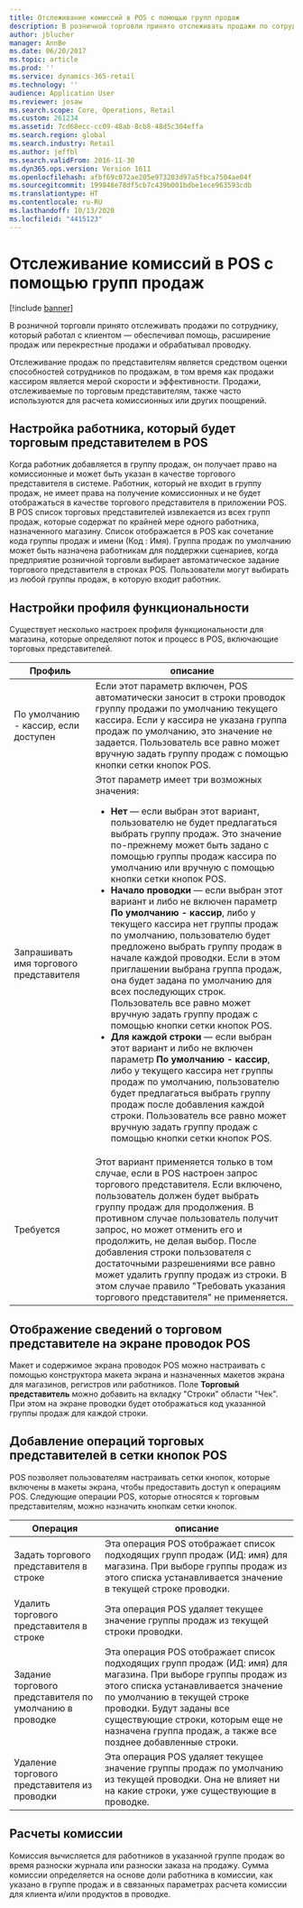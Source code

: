 ```yaml
---
title: Отслеживание комиссий в POS с помощью групп продаж
description: В розничной торговли принято отслеживать продажи по сотруднику, который работал с клиентом — обеспечивал помощь, расширение продаж или перекрестные продажи и обрабатывал проводку.
author: jblucher
manager: AnnBe
ms.date: 06/20/2017
ms.topic: article
ms.prod: ''
ms.service: dynamics-365-retail
ms.technology: ''
audience: Application User
ms.reviewer: josaw
ms.search.scope: Core, Operations, Retail
ms.custom: 261234
ms.assetid: 7cd68ecc-cc09-48ab-8cb8-48d5c304effa
ms.search.region: global
ms.search.industry: Retail
ms.author: jeffbl
ms.search.validFrom: 2016-11-30
ms.dyn365.ops.version: Version 1611
ms.openlocfilehash: afbf69c072ae205e973203d97a5fbca7504ae04f
ms.sourcegitcommit: 199848e78df5cb7c439b001bdbe1ece963593cdb
ms.translationtype: HT
ms.contentlocale: ru-RU
ms.lasthandoff: 10/13/2020
ms.locfileid: "4415123"
---
```

# <a name="track-commissions-in-the-point-of-sale-pos-by-using-sales-groups"></a>Отслеживание комиссий в POS с помощью групп продаж

[!include [banner](includes/banner.md)]

В розничной торговли принято отслеживать продажи по сотруднику, который работал с клиентом — обеспечивал помощь, расширение продаж или перекрестные продажи и обрабатывал проводку.

Отслеживание продаж по представителям является средством оценки способностей сотрудников по продажам, в том время как продажи кассиром является мерой скорости и эффективности. Продажи, отслеживаемые по торговым представителям, также часто используются для расчета комиссионных или других поощрений.

## <a name="configuring-a-worker-to-be-a-sales-representative-in-pos"></a>Настройка работника, который будет торговым представителем в POS

Когда работник добавляется в группу продаж, он получает право на комиссионные и может быть указан в качестве торгового представителя в системе. Работник, который не входит в группу продаж, не имеет права на получение комиссионных и не будет отображаться в качестве торгового представителя в приложении POS. В POS список торговых представителей извлекается из всех групп продаж, которые содержат по крайней мере одного работника, назначенного магазину. Список отображается в POS как сочетание кода группы продаж и имени (Код : Имя). Группа продаж по умолчанию может быть назначена работникам для поддержки сценариев, когда предприятие розничной торговли выбирает автоматическое задание торгового представителя в строках POS. Пользователи могут выбирать из любой группы продаж, в которую входит работник.

## <a name="functionality-profile-settings"></a>Настройки профиля функциональности

Существует несколько настроек профиля функциональности для магазина, которые определяют поток и процесс в POS, включающие торговых представителей.

<table>
<thead>
<tr>
<th>Профиль</th>
<th>описание</th>
</tr>
</thead>
<tbody>
<tr>
<td>По умолчанию - кассир, если доступен</td>
<td>Если этот параметр включен, POS автоматически заносит в строки проводок группу продажи по умолчанию текущего кассира. Если у кассира не указана группа продаж по умолчанию, это значение не задается. Пользователь все равно может вручную задать группу продаж с помощью кнопки сетки кнопок POS.</td>
</tr>
<tr>
<td>Запрашивать имя торгового представителя</td>
<td>Этот параметр имеет три возможных значения:
<ul>
<li><strong>Нет</strong> — если выбран этот вариант, пользователю не будет предлагаться выбрать группу продаж. Это значение по-прежнему может быть задано с помощью группы продаж кассира по умолчанию или вручную с помощью кнопки сетки кнопок POS.</li>
<li><strong>Начало проводки</strong> — если выбран этот вариант и либо не включен параметр <strong>По умолчанию - кассир</strong>, либо у текущего кассира нет группы продаж по умолчанию, пользователю будет предложено выбрать группу продаж в начале каждой проводки. Если в этом приглашении выбрана группа продаж, она будет задана по умолчанию для всех последующих строк. Пользователь все равно может вручную задать группу продаж с помощью кнопки сетки кнопок POS.</li>
<li><strong>Для каждой строки</strong> — если выбран этот вариант и либо не включен параметр <strong>По умолчанию - кассир</strong>, либо у текущего кассира нет группы продаж по умолчанию, пользователю будет предлагаться выбрать группу продаж после добавления каждой строки. Пользователь все равно может вручную задать группу продаж с помощью кнопки сетки кнопок POS.</li>
</ul>
</td>
</tr>
<tr>
<td>Требуется</td>
<td>Этот вариант применяется только в том случае, если в POS настроен запрос торгового представителя. Если включено, пользователь должен будет выбрать группу продаж для продолжения. В противном случае пользователь получит запрос, но может отменить его и продолжить, не делая выбор. После добавления строки пользователя с достаточными разрешениями все равно может удалить группу продаж из строки. В этом случае правило "Требовать указания торгового представителя" не применяется.</td>
</tr>
</tbody>
</table>

## <a name="displaying-the-sales-representative-information-on-the-pos-transactions-screen"></a>Отображение сведений о торговом представителе на экране проводок POS

Макет и содержимое экрана проводок POS можно настраивать с помощью конструктора макета экрана и назначенных макетов экрана для магазинов, регистров или работников. Поле **Торговый представитель** можно добавить на вкладку "Строки" области "Чек".  При этом на экране проводки будет отображаться код указанной группы продаж для каждой строки.

## <a name="adding-sales-representative-operations-to-pos-button-grids"></a>Добавление операций торговых представителей в сетки кнопок POS

POS позволяет пользователям настраивать сетки кнопок, которые включены в макеты экрана, чтобы предоставить доступ к операциям POS. Следующие операции POS, которые относятся к торговым представителям, можно назначить кнопкам сетки кнопок.

| Операция                                 | описание |
|-------------------------------------------|-------------|
| Задать торгового представителя в строке          | Эта операция POS отображает список подходящих групп продаж (ИД: имя) для магазина. При выборе группы продаж из этого списка устанавливается значение в текущей строке проводки. |
| Удалить торгового представителя в строке        | Эта операция POS удаляет текущее значение группы продаж из текущей строки проводки. |
| Задание торгового представителя по умолчанию в проводке   | Эта операция POS отображает список подходящих групп продаж (ИД: имя) для магазина. При выборе группы продаж из этого списка устанавливается значение по умолчанию в текущей строке проводки. Будут заданы все существующие строки, которым еще не назначена группа продаж, а также все позднее добавленные строки. |
| Удаление торгового представителя из проводки | Эта операция POS удаляет текущее значение группы продаж по умолчанию из текущей проводки. Она не влияет ни на какие строки, уже существующие в проводке. |

## <a name="calculating-commissions"></a>Расчеты комиссии

Комиссия вычисляется для работников в указанной группе продаж во время разноски журнала или разноски заказа на продажу. Сумма комиссии определяется на основе доли работника в комиссии, как указано в группе продаж и в связанных параметрах расчета комиссии для клиента и/или продуктов в проводке.
